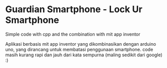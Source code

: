 # Guardian Smartphone - Lock Ur Smartphone
Simple code with cpp and the combination with mit app inventor

Aplikasi berbasis mit app inventor yang dikombinasikan dengan arduino uno, yang dirancang untuk membatasi penggunaan smartphone.
code masih kurang rapi dan jauh dari kata sempurna (maling sedikit dari google) :)
